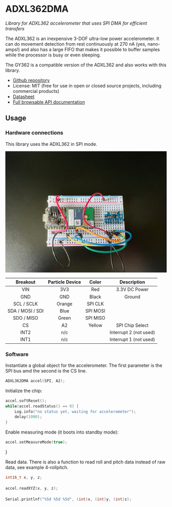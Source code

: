 # ADXL362DMA
*Library for ADXL362 accelerometer that uses SPI DMA for efficient transfers*

The ADXL362 is an inexpensive 3-DOF ultra-low power accelerometer. It can do movement detection from rest continuously at 270 nA (yes, nano-amps!) and also has a large FIFO that makes it possible to buffer samples while the processor is busy or even sleeping. 

The GY362 is a compatible version of the ADXL362 and also works with this library.

- [Github repository](https://github.com/rickkas7/ADXL362DMA)
- License: MIT (free for use in open or closed source projects, including commercial products)
- [Datasheet](http://www.analog.com/media/en/technical-documentation/data-sheets/ADXL362.pdf)
- [Full browsable API documentation](https://rickkas7.github.io/ADXL362DMA/index.html)

## Usage

### Hardware connections

This library uses the ADXL362 in SPI mode.

![Breadboard](images/accel.png)

| Breakout | Particle Device | Color | Description |
| :---: | :---: | :---: | :---: |
| VIN  | 3V3 | Red | 3.3V DC Power |
| GND  | GND | Black | Ground |
| SCL / SCLK  | Orange | SPI CLK |
| SDA / MOSI / SDI  | Blue | SPI MOSI |
| SDO / MISO |  Green | SPI MISO |
| CS   | A2 | Yellow | SPI Chip Select |
| INT2 | n/c | | Interrupt 2 (not used) |
| INT1 | n/c | | Interrupt 1 (not used) |


### Software

Instantiate a global object for the accelerometer. The first parameter is the SPI bus amd the second is the CS line.

```cpp
ADXL362DMA accel(SPI, A2);
```

Initialize the chip:

```cpp
accel.softReset();
while(accel.readStatus() == 0) {
    Log.info("no status yet, waiting for accelerometer");
    delay(1000);
}
```

Enable measuring mode (it boots into standby mode):

```cpp
accel.setMeasureMode(true);
```
}

Read data. There is also a function to read roll and pitch data instead of raw data, see example 4-rollpitch.

```cpp
int16_t x, y, z;

accel.readXYZ(x, y, z);

Serial.printlnf("%5d %5d %5d", (int)x, (int)y, (int)z);
```

